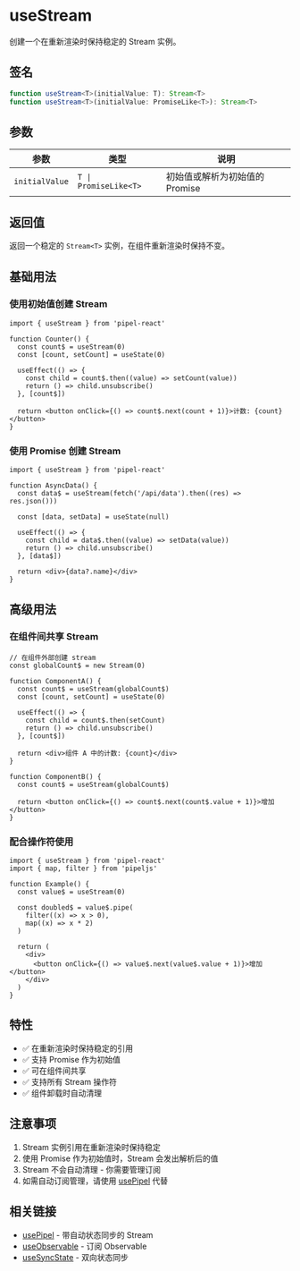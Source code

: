 # useStream

创建一个在重新渲染时保持稳定的 Stream 实例。

## 签名

```typescript
function useStream<T>(initialValue: T): Stream<T>
function useStream<T>(initialValue: PromiseLike<T>): Stream<T>
```

## 参数

| 参数           | 类型                  | 说明                           |
| -------------- | --------------------- | ------------------------------ |
| `initialValue` | `T \| PromiseLike<T>` | 初始值或解析为初始值的 Promise |

## 返回值

返回一个稳定的 `Stream<T>` 实例，在组件重新渲染时保持不变。

## 基础用法

### 使用初始值创建 Stream

```tsx
import { useStream } from 'pipel-react'

function Counter() {
  const count$ = useStream(0)
  const [count, setCount] = useState(0)

  useEffect(() => {
    const child = count$.then((value) => setCount(value))
    return () => child.unsubscribe()
  }, [count$])

  return <button onClick={() => count$.next(count + 1)}>计数: {count}</button>
}
```

### 使用 Promise 创建 Stream

```tsx
import { useStream } from 'pipel-react'

function AsyncData() {
  const data$ = useStream(fetch('/api/data').then((res) => res.json()))

  const [data, setData] = useState(null)

  useEffect(() => {
    const child = data$.then((value) => setData(value))
    return () => child.unsubscribe()
  }, [data$])

  return <div>{data?.name}</div>
}
```

## 高级用法

### 在组件间共享 Stream

```tsx
// 在组件外部创建 stream
const globalCount$ = new Stream(0)

function ComponentA() {
  const count$ = useStream(globalCount$)
  const [count, setCount] = useState(0)

  useEffect(() => {
    const child = count$.then(setCount)
    return () => child.unsubscribe()
  }, [count$])

  return <div>组件 A 中的计数: {count}</div>
}

function ComponentB() {
  const count$ = useStream(globalCount$)

  return <button onClick={() => count$.next(count$.value + 1)}>增加</button>
}
```

### 配合操作符使用

```tsx
import { useStream } from 'pipel-react'
import { map, filter } from 'pipeljs'

function Example() {
  const value$ = useStream(0)

  const doubled$ = value$.pipe(
    filter((x) => x > 0),
    map((x) => x * 2)
  )

  return (
    <div>
      <button onClick={() => value$.next(value$.value + 1)}>增加</button>
    </div>
  )
}
```

## 特性

- ✅ 在重新渲染时保持稳定的引用
- ✅ 支持 Promise 作为初始值
- ✅ 可在组件间共享
- ✅ 支持所有 Stream 操作符
- ✅ 组件卸载时自动清理

## 注意事项

1. Stream 实例引用在重新渲染时保持稳定
2. 使用 Promise 作为初始值时，Stream 会发出解析后的值
3. Stream 不会自动清理 - 你需要管理订阅
4. 如需自动订阅管理，请使用 [usePipel](/cn/core/usePipel/index.cn) 代替

## 相关链接

- [usePipel](/cn/core/usePipel/index.cn) - 带自动状态同步的 Stream
- [useObservable](/cn/core/useObservable/index.cn) - 订阅 Observable
- [useSyncState](/cn/core/useSyncState/index.cn) - 双向状态同步
